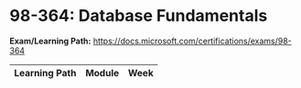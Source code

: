 # 98-364: Database Fundamentals

**Exam/Learning Path:** https://docs.microsoft.com/certifications/exams/98-364

| **Learning Path** | **Module** | **Week** |
|-|-|-|
